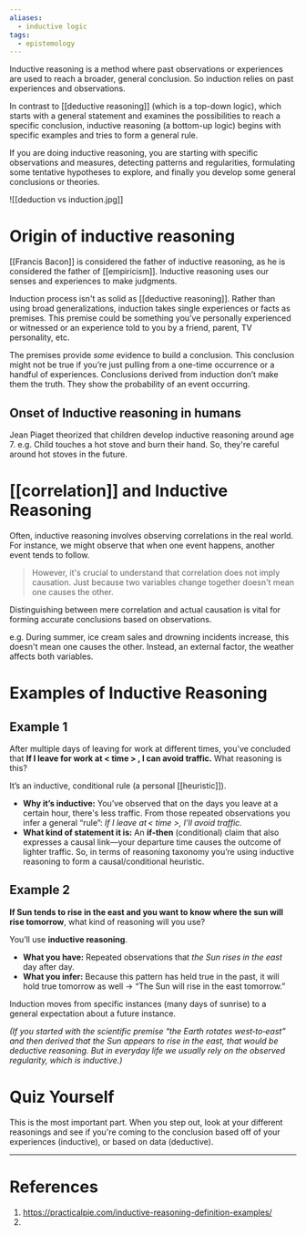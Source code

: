 ```yaml
---
aliases:
  - inductive logic
tags:
  - epistemology
---
```

Inductive reasoning is a method where past observations or experiences are used to reach a broader, general conclusion. So induction relies on past experiences and observations. 

In contrast to [[deductive reasoning]] (which is a top-down logic), which starts with a general statement and examines the possibilities to reach a specific conclusion, inductive reasoning (a bottom-up logic) begins with specific examples and tries to form a general rule. 

If you are doing inductive reasoning, you are starting with specific observations and measures, detecting patterns and regularities, formulating some tentative hypotheses to explore, and finally you develop some general conclusions or theories. 

![[deduction vs induction.jpg]]
# Origin of inductive reasoning
[[Francis Bacon]] is considered the father of inductive reasoning, as he is considered the father of [[empiricism]]. Inductive reasoning uses our senses and experiences to make judgments.

Induction process isn't as solid as [[deductive reasoning]]. Rather than using broad generalizations, induction takes single experiences or facts as premises. This premise could be something you’ve personally experienced or witnessed or an experience told to you by a friend, parent, TV personality, etc. 

The premises provide _some_ evidence to build a conclusion. This conclusion might not be true if you’re just pulling from a one-time occurrence or a handful of experiences. Conclusions derived from induction don’t make them the truth. They show the probability of an event occurring. 
## Onset of Inductive reasoning in humans
Jean Piaget theorized that children develop inductive reasoning around age 7. e.g. Child touches a hot stove and burn their hand. So, they're careful around hot stoves in the future. 

# [[correlation]] and Inductive Reasoning
Often, inductive reasoning involves observing correlations in the real world. For instance, we might observe that when one event happens, another event tends to follow. 

> However, it's crucial to understand that correlation does not imply causation. Just because two variables change together doesn't mean one causes the other. 

Distinguishing between mere correlation and actual causation is vital for forming accurate conclusions based on observations.

e.g. During summer, ice cream sales and drowning incidents increase, this doesn't mean one causes the other. Instead, an external factor, the weather affects both variables.
# Examples of Inductive Reasoning
## Example 1
After multiple days of leaving for work at different times, you've concluded that **If I leave for work at < time > , I can avoid traffic.** What reasoning is this?

It’s an inductive, conditional rule (a personal [[heuristic]]).
- **Why it’s inductive:** You’ve observed that on the days you leave at a certain hour, there's less traffic. From those repeated observations you infer a general “rule”: _If I leave at < time >, I’ll avoid traffic._ 
- **What kind of statement it is:** An **if‑then** (conditional) claim that also expresses a causal link—your departure time causes the outcome of lighter traffic.
So, in terms of reasoning taxonomy you’re using inductive reasoning to form a causal/conditional heuristic.
## Example 2
**If Sun tends to rise in the east and you want to know where the sun will rise tomorrow**, what kind of reasoning will you use?

You’ll use **inductive reasoning**.
- **What you have:** Repeated observations that *the Sun rises in the east* day after day.  
- **What you infer:** Because this pattern has held true in the past, it will hold true tomorrow as well -> “The Sun will rise in the east tomorrow.”

Induction moves from specific instances (many days of sunrise) to a general expectation about a future instance.  

*(If you started with the scientific premise “the Earth rotates west‑to‑east” and then derived that the Sun appears to rise in the east, that would be deductive reasoning. But in everyday life we usually rely on the observed regularity, which is inductive.)*
# Quiz Yourself
This is the most important part. When you step out, look at your different reasonings and see if you're coming to the conclusion based off of your experiences (inductive), or based on data (deductive). 

---
# References
1. https://practicalpie.com/inductive-reasoning-definition-examples/
2. 